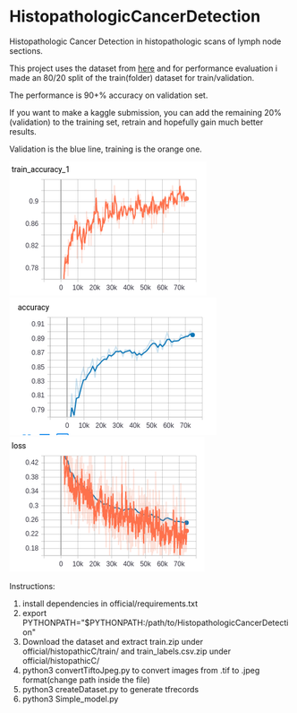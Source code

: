 # HistopathologicCancerDetection
Histopathologic Cancer Detection in histopathologic scans of lymph node sections.

This project uses the dataset from [here](https://www.kaggle.com/c/histopathologic-cancer-detection/data)
and for performance evaluation i made an 80/20 split of the train(folder) dataset for train/validation.

The performance is 90+% accuracy on validation set.

If you want to make a kaggle submission, you can add the remaining 20%(validation) to the training set, retrain
and hopefully gain much better results.

Validation is the blue line, training is the orange one.

![alt text](imgs/train_acc.png) ![alt text](imgs/val_acc.png) ![alt text](imgs/loss.png) 


Instructions:
1) install dependencies in official/requirements.txt
2) export PYTHONPATH="$PYTHONPATH:/path/to/HistopathologicCancerDetection" 
3) Download the dataset and extract train.zip under official/histopathicC/train/ and train_labels.csv.zip under official/histopathicC/
4) python3 convertTiftoJpeg.py to convert images from .tif to .jpeg format(change path inside the file)
5) python3 createDataset.py to generate tfrecords
6) python3 Simple_model.py
